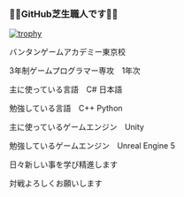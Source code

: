 ### 🌿🌱GitHub芝生職人です🌱🌿

[![trophy](https://github-profile-trophy.vercel.app/?username=RyuichiroYoshida)](https://github.com/ryo-ma/github-profile-trophy)

バンタンゲームアカデミー東京校

3年制ゲームプログラマー専攻　1年次

主に使っている言語　C# 日本語

勉強している言語　C++ Python

主に使っているゲームエンジン　Unity

勉強しているゲームエンジン　Unreal Engine 5

日々新しい事を学び精進します

対戦よろしくお願いします
<!--
**RyuichiroYoshida/RyuichiroYoshida** is a ✨ _special_ ✨ repository because its `README.md` (this file) appears on your GitHub profile.

Here are some ideas to get you started:

- 🔭 I’m currently working on ...
- 🌱 I’m currently learning ...
- 👯 I’m looking to collaborate on ...
- 🤔 I’m looking for help with ...
- 💬 Ask me about ...
- 📫 How to reach me: ...
- 😄 Pronouns: ...
- ⚡ Fun fact: ...
-->
